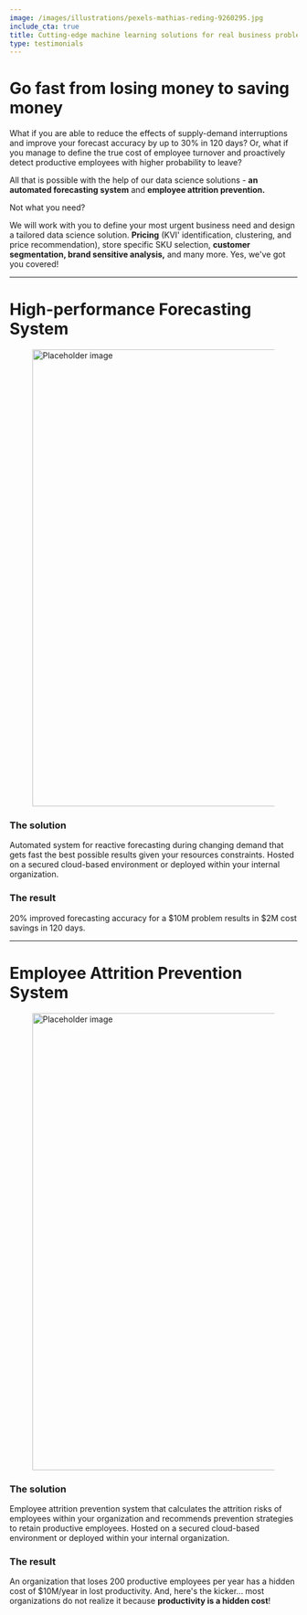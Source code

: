```yaml
---
image: /images/illustrations/pexels-mathias-reding-9260295.jpg
include_cta: true
title: Cutting-edge machine learning solutions for real business problems
type: testimonials
---
```


# Go fast from losing money to saving money

What if you are able to reduce the effects of supply-demand interruptions and improve your forecast accuracy by up to 30% in 120 days? Or, what if you manage to define the true cost of employee turnover and proactively detect productive employees with higher probability to leave?

All that is possible with the help of our data science solutions - **an automated forecasting system** and **employee attrition prevention.**

Not what you need?

We will work with you to define your most urgent business need and design a tailored data science solution. **Pricing** (KVI' identification, clustering, and price recommendation), store specific SKU selection, **customer segmentation, brand sensitive analysis,** and many more. Yes, we've got you covered!

------------------------------------------------------------------------

# High-performance Forecasting System

<figure class="image">
<img class="" src="/images/illustrations/mockups/nostradamus_app.jpg" alt="Placeholder image" style="width:800px;">
</figure>

### The solution

Automated system for reactive forecasting during changing demand that gets fast the best possible results given your resources constraints. Hosted on a secured cloud-based environment or deployed within your internal organization.

### The result

20% improved forecasting accuracy for a \$10M problem results in \$2M cost savings in 120 days.

------------------------------------------------------------------------

# Employee Attrition Prevention System

<figure class="image">
<img class="" src="/images/illustrations/mockups/employee_attrition_app.png" alt="Placeholder image" style="width:800px;">
</figure>

### The solution

Employee attrition prevention system that calculates the attrition risks of employees within your organization and recommends prevention strategies to retain productive employees. Hosted on a secured cloud-based environment or deployed within your internal organization.

### The result

An organization that loses 200 productive employees per year has a hidden cost of \$10M/year in lost productivity. And, here's the kicker\... most organizations do not realize it because **productivity is a hidden cost**!
